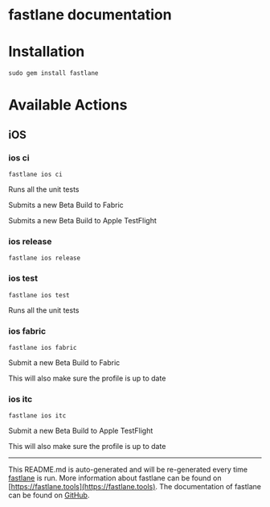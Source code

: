 fastlane documentation
================
# Installation
```
sudo gem install fastlane
```
# Available Actions
## iOS
### ios ci
```
fastlane ios ci
```
Runs all the unit tests

Submits a new Beta Build to Fabric

Submits a new Beta Build to Apple TestFlight
### ios release
```
fastlane ios release
```

### ios test
```
fastlane ios test
```
Runs all the unit tests
### ios fabric
```
fastlane ios fabric
```
Submit a new Beta Build to Fabric

This will also make sure the profile is up to date
### ios itc
```
fastlane ios itc
```
Submit a new Beta Build to Apple TestFlight

This will also make sure the profile is up to date

----

This README.md is auto-generated and will be re-generated every time [fastlane](https://fastlane.tools) is run.
More information about fastlane can be found on [https://fastlane.tools](https://fastlane.tools).
The documentation of fastlane can be found on [GitHub](https://github.com/fastlane/fastlane/tree/master/fastlane).
